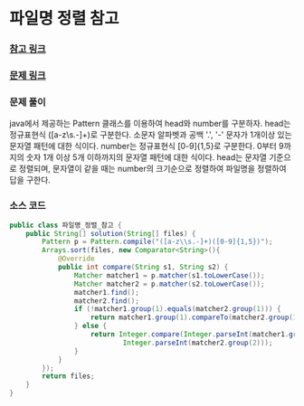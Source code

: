# 파일명 정렬 참고

### [참고 링크](https://school.programmers.co.kr/learn/courses/30/lessons/17686/solution_groups?language=java)

### [문제 링크](https://school.programmers.co.kr/learn/courses/30/lessons/17686https://school.programmers.co.kr/learn/courses/30/lessons/17686)

### 문제 풀이
java에서 제공하는 Pattern 클래스를 이용하여 head와 number를 구분하자.
head는 정규표현식 ([a-z\\s.-]+)로 구분한다.
소문자 알파벳과 공백 '.', '-' 문자가 1개이상 있는 문자열 패턴에 대한 식이다.
number는 정규표현식 [0-9]{1,5}로 구분한다.
0부터 9까지의 숫자 1개 이상 5개 이하까지의 문자열 패턴에 대한 식이다.
head는 문자열 기준으로 정렬되며, 문자열이 같을 때는 number의 크기순으로 정렬하여 파일명을 정렬하여 답을 구한다.


### 소스 코드
```java
public class 파일명_정렬_참고 {
    public String[] solution(String[] files) {
        Pattern p = Pattern.compile("([a-z\\s.-]+)([0-9]{1,5})");
        Arrays.sort(files, new Comparator<String>(){
            @Override
            public int compare(String s1, String s2) {
                Matcher matcher1 = p.matcher(s1.toLowerCase());
                Matcher matcher2 = p.matcher(s2.toLowerCase());
                matcher1.find();
                matcher2.find();
                if (!matcher1.group(1).equals(matcher2.group(1))) {
                    return matcher1.group(1).compareTo(matcher2.group(1));
                } else {
                    return Integer.compare(Integer.parseInt(matcher1.group(2)),
                            Integer.parseInt(matcher2.group(2)));
                }
            }
        });
        return files;
    }
}


```